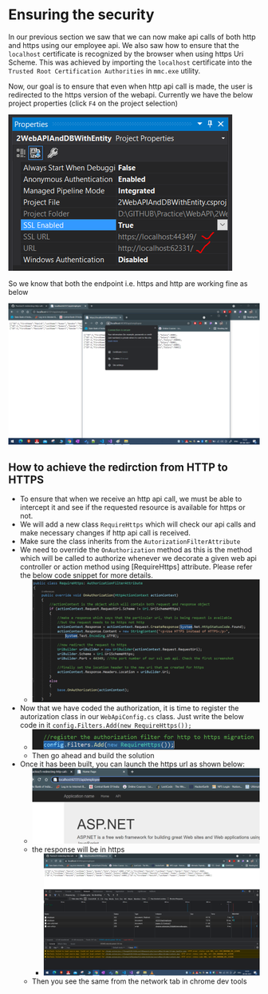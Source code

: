 # Ensuring the security

In our previous section we saw that we can now make api calls of both http and https using our employee api. We also saw how to ensure that the `localhost` certificate is recognized by the browser when using https Uri Scheme. This was achieved by importing the `localhost` certificate into the `Trusted Root Certification Authorities` in `mmc.exe` utility.

Now, our goal is to ensure that even when http api call is made, the user is redirected to the https version of the webapi. Currently we have the below project properties (click `F4` on the project selection)

![properties](./images/14.PNG)

So we know that both the endpoint i.e. https and http are working fine as below

![endpoints](./images/15.png)

## How to achieve the redirction from HTTP to HTTPS

- To ensure that when we receive an http api call, we must be able to intercept it and see if the requested resource is available for https or not.
- We will add a new class `RequireHttps` which will check our api calls and make necessary changes if http api call is received.
- Make sure the class inherits from the `AutorizationFilterAttribute`
- We need to override the `OnAuthorization` method as this is the method which will be called to authorize whenever we decorate a given web api controller or action method using \[RequireHttps\] attribute. Please refer the below code snippet for more details.
  - ![code](./images/16.PNG)
- Now that we have coded the authorization, it is time to register the autorization class in our `WebApiConfig.cs` class. Just write the below code in it `config.Filters.Add(new RequireHttps());`
  - ![register the https filter](./images/18.PNG)
  - Then go ahead and build the solution
- Once it has been built, you can launch the https url as shown below:
  - ![http launch](./images/17.PNG)
  - the response will be in https
    - ![https response](./images/19.PNG)
  - Then you see the same from the network tab in chrome dev tools
